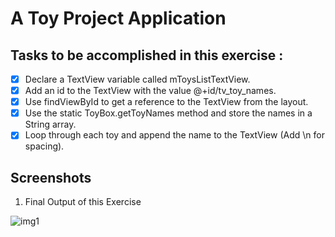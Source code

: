 # A Toy Project Application

## Tasks to be accomplished in this exercise :
- [x] Declare a TextView variable called mToysListTextView.
- [x] Add an id to the TextView with the value @+id/tv_toy_names.
- [x] Use findViewById to get a reference to the TextView from the layout.
- [x] Use the static ToyBox.getToyNames method and store the names in a String array.
- [x] Loop through each toy and append the name to the TextView (Add \n for spacing).

## Screenshots
1. Final Output of this Exercise

![img1](https://github.com/kuluruvineeth/CoreAndroidConcepts/blob/FavoriteToys/DisplayToList/Screenshots/img.png)
